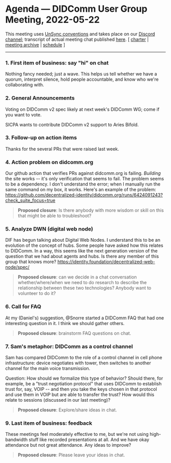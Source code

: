 # Agenda &mdash; DIDComm User Group Meeting, 2022-05-22

This meeting uses [UnSync conventions](https://hackmd.io/@dhh1128/Sk5_Gb2J9) and takes place on our [Discord channel](https://discord.gg/eNN4Wns6Jb); transcript of actual meeting chat published [here](202?-??-??-transcript.md).
[ [charter](https://github.com/decentralized-identity/didcomm-usergroup/tree/main/charter.md) | [meeting archive](https://github.com/decentralized-identity/didcomm-usergroup/tree/main/meetings/) |  [schedule](https://github.com/decentralized-identity/didcomm-usergroup/tree/main/schedule.md) ]

<hr>

### 1. First item of business: say "hi" on chat
Nothing fancy needed; just a wave. This helps us tell whether we have a quorum, interpret silence, hold people accountable, and know who we're collaborating with.

### 2. General Announcements

Voting on DIDComm v2 spec likely at next week's DIDComm WG; come if you want to vote.

SICPA wants to contribute DIDComm v2 support to Aries Bifold.

### 3. Follow-up on action items

Thanks for the several PRs that were raised last week.

### 4. Action problem on didcomm.org
Our github action that verifies PRs against didcomm.org is failing. *Building* the site works -- it's only verification that seems to fail. The problem seems to be a dependency. I don't understand the error; when I manually run the same command on my box, it works. Here's an example of the problem: https://github.com/decentralized-identity/didcomm.org/runs/6424091243?check_suite_focus=true

>**Proposed closure**: Is there anybody with more wisdom or skill on this that might be able to troubleshoot?

### 5. Analyze DWN (digital web node)

DIF has begun talking about Digital Web Nodes. I understand this to be an evolution of the concept of hubs. Some people have asked how this relates to DIDComm. In a way, this seems like the next generation version of the question that we had about agents and hubs. Is there any member of this group that knows more?
https://identity.foundation/decentralized-web-node/spec/

>**Proposed closure**: can we decide in a chat conversation whether/where/when we need to do research to describe the relationship between these two technologies? Anybody want to volunteer to do it?

### 6. Call for FAQ

At my (Daniel's) suggestion, @Snorre started a DIDComm FAQ that had one interesting question in it. I think we should gather others.

>**Proposed closure**: brainstorm FAQ questions on chat.

### 7. Sam's metaphor: DIDComm as a control channel

Sam has compared DIDComm to the role of a control channel in cell phone infrastructure: device negotiates with tower, then switches to another channel for the main voice transmission.

Question: How should we formalize this type of behavior? Should there, for example, be a "trust negotiation protocol" that uses DIDComm to establish trust for, say, VOIP -- and then you take the keys chosen in that protocol and use them in VOIP but are able to transfer the trust? How would this relate to sessions (discussed in our last meeting)?

>**Proposed closure**: Explore/share ideas in chat.

### 9. Last item of business: feedback

These meetings feel moderately effective to me, but we're not using high-bandwidth stuff like recorded presentations at all. And we have okay attendance but not great attendance. Any ideas to improve?

>**Proposed closure**: Please leave your ideas in chat.

